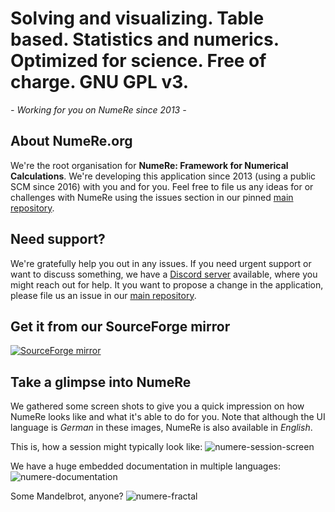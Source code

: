 # Solving and visualizing. Table based. Statistics and numerics. Optimized for science. Free of charge. GNU GPL v3.

*- Working for you on NumeRe since 2013 -*

## About NumeRe.org

We're the root organisation for **NumeRe: Framework for Numerical Calculations**. We're developing this application since 2013 (using a public SCM since 2016) with you and for you. Feel free to file us any ideas for or challenges with NumeRe using the issues section in our pinned [main repository](https://github.com/numere-org/NumeRe/issues).

## Need support?

We're gratefully help you out in any issues. If you need urgent support or want to discuss something, we have a [Discord server](https://discord.gg/s5tSjwU) available, where you might reach out for help. It you want to propose a change in the application, please file us an issue in our [main repository](https://github.com/numere-org/NumeRe/issues).

## Get it from our SourceForge mirror
[![SourceForge mirror](https://a.fsdn.com/con/app/sf-download-button)](https://sourceforge.net/projects/numere/files/latest/download/)

## Take a glimpse into NumeRe
We gathered some screen shots to give you a quick impression on how NumeRe looks like and what it's able to do for you. Note that although the UI language is *German* in these images, NumeRe is also available in *English*.

This is, how a session might typically look like:
![numere-session-screen](https://github.com/numere-org/.github/assets/87755490/dd32a506-812f-4802-9075-df6229530e78) 

We have a huge embedded documentation in multiple languages:
![numere-documentation](https://github.com/numere-org/.github/assets/87755490/0865697d-884b-4058-9418-610fb23a5a75) 

Some Mandelbrot, anyone?
![numere-fractal](https://github.com/numere-org/.github/assets/87755490/1d5138be-feb4-47dc-a83a-1137ce1b457a) 

<!--

**Here are some ideas to get you started:**

🙋‍♀️ A short introduction - what is your organization all about?
🌈 Contribution guidelines - how can the community get involved?
👩‍💻 Useful resources - where can the community find your docs? Is there anything else the community should know?
🍿 Fun facts - what does your team eat for breakfast?
🧙 Remember, you can do mighty things with the power of [Markdown](https://docs.github.com/github/writing-on-github/getting-started-with-writing-and-formatting-on-github/basic-writing-and-formatting-syntax)
-->
